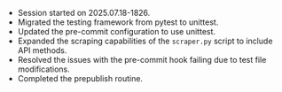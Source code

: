 - Session started on 2025.07.18-1826.
- Migrated the testing framework from pytest to unittest.
- Updated the pre-commit configuration to use unittest.
- Expanded the scraping capabilities of the `scraper.py` script to include API methods.
- Resolved the issues with the pre-commit hook failing due to test file modifications.
- Completed the prepublish routine.
